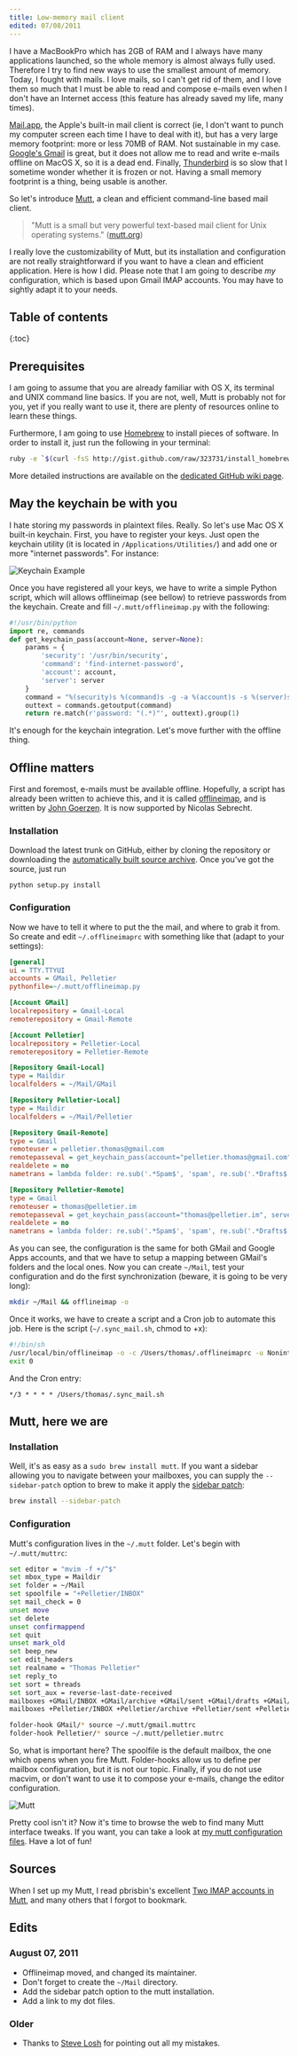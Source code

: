 ```yaml
--- 
title: Low-memory mail client
edited: 07/08/2011
---
```


I have a MacBookPro which has 2GB of RAM and I always have many applications
launched, so the whole memory is almost always fully used. Therefore I try to
find new ways to use the smallest amount of memory. Today, I fought with
mails. I love mails, so I can't get rid of them, and I love them so much that
I must be able to read and compose e-mails even when I don't have an Internet
access (this feature has already saved my life, many times).

[Mail.app](http://goo.gl/wp9A5), the Apple's built-in mail client is correct
(ie, I don't want to punch my computer screen each time I have to deal with
it), but has a very large memory footprint: more or less 70MB of RAM. Not
sustainable in my case.
[Google's Gmail](http://gmail.com/) is great, but it does not allow me to read
and write e-mails offline on MacOS X, so it is a dead end.
Finally, [Thunderbird](http://www.mozillamessaging.com/en-US/) is so slow that
I sometime wonder whether it is frozen or not. Having a small memory footprint
is a thing, being usable is another.

So let's introduce [Mutt](http://www.mutt.org), a clean and efficient
command-line based mail client.

> "Mutt is a small but very powerful text-based mail client for Unix
>  operating systems."
> ([mutt.org](http://www.mutt.org/))

I really love the customizability of Mutt, but its installation and
configuration are not really straightforward if you want to have a clean and
efficient application. Here is how I did. Please note that I am going to
describe *my* configuration, which is based upon Gmail IMAP accounts.  You may
have to sightly adapt it to your needs.

## Table of contents

{:toc}

## Prerequisites

I am going to assume that you are already familiar with OS X, its terminal and
UNIX command line basics. If you are not, well, Mutt is probably not for you,
yet if you really want to use it, there are plenty of resources online to learn
these things.

Furthermore, I am going to use [Homebrew](http://mxcl.github.com/homebrew/) to
install pieces of software. In order to install it, just run the following in
your terminal:

~~~ bash
ruby -e `$(curl -fsS http://gist.github.com/raw/323731/install_homebrew.rb)`
~~~

More detailed instructions are available on the [dedicated GitHub wiki
page](http://github.com/mxcl/homebrew/wiki/installation).


## May the keychain be with you

I hate storing my passwords in plaintext files. Really. So let's use Mac OS
X built-in keychain. First, you have to register your keys. Just open the
keychain utility (it is located in `/Applications/Utilities/`) and add one or
more "internet passwords". For instance:

![Keychain Example](/assets/images/posts/keychain.png)

Once you have registered all your keys, we have to write a simple Python
script, which will allows offlineimap (see bellow) to retrieve passwords from
the keychain. Create and fill `~/.mutt/offlineimap.py` with the following:

~~~ python
#!/usr/bin/python
import re, commands
def get_keychain_pass(account=None, server=None):
    params = {
        'security': '/usr/bin/security',
        'command': 'find-internet-password',
        'account': account,
        'server': server
    }
    command = "%(security)s %(command)s -g -a %(account)s -s %(server)s" % params
    outtext = commands.getoutput(command)
    return re.match(r'password: "(.*)"', outtext).group(1)
~~~

It's enough for the keychain integration. Let's move further with the offline
thing.

## Offline matters

First and foremost, e-mails must be available offline. Hopefully, a script has
already been written to achieve this, and it is called
[offlineimap](http://github.com/nicolas33/offlineimap), and is written by [John
Goerzen](http://changelog.complete.org/). It is now supported by Nicolas
Sebrecht.

### Installation

Download the latest trunk on GitHub, either by cloning the repository or
downloading the [automatically built source
archive](http://github.com/nicolas33/offlineimap/tarball/master). Once you've
got the source, just run

`python setup.py install`

### Configuration

Now we have to tell it where to put the the mail, and where to grab it from. So
create and edit `~/.offlineimaprc` with something like that (adapt to your
settings):

~~~ ini
[general]
ui = TTY.TTYUI
accounts = GMail, Pelletier
pythonfile=~/.mutt/offlineimap.py

[Account GMail]
localrepository = Gmail-Local
remoterepository = Gmail-Remote

[Account Pelletier]
localrepository = Pelletier-Local
remoterepository = Pelletier-Remote

[Repository Gmail-Local]
type = Maildir
localfolders = ~/Mail/GMail

[Repository Pelletier-Local]
type = Maildir
localfolders = ~/Mail/Pelletier

[Repository Gmail-Remote]
type = Gmail
remoteuser = pelletier.thomas@gmail.com
remotepasseval = get_keychain_pass(account="pelletier.thomas@gmail.com", server="imap.gmail.com")
realdelete = no
nametrans = lambda folder: re.sub('.*Spam$', 'spam', re.sub('.*Drafts$', 'drafts', re.sub('.*Sent Mail$', 'sent', re.sub('.*Starred$', 'flagged', re.sub('.*Trash$', 'trash', re.sub('.*All Mail$', 'archive', folder))))))

[Repository Pelletier-Remote]
type = Gmail
remoteuser = thomas@pelletier.im
remotepasseval = get_keychain_pass(account="thomas@pelletier.im", server="imap.gmail.com")
realdelete = no
nametrans = lambda folder: re.sub('.*Spam$', 'spam', re.sub('.*Drafts$', 'drafts', re.sub('.*Sent Mail$', 'sent', re.sub('.*Starred$', 'flagged', re.sub('.*Trash$', 'trash', re.sub('.*All Mail$', 'archive', folder))))))
~~~

As you can see, the configuration is the same for both GMail and Google Apps
accounts, and that we have to setup a mapping between GMail's folders and the
local ones. Now you can create `~/Mail`, test your configuration and do the
first synchronization (beware, it is going to be very long):

~~~ bash
mkdir ~/Mail && offlineimap -o
~~~

Once it works, we have to create a script and a Cron job to automate this job.
Here is the script (`~/.sync_mail.sh`, chmod to +x):

~~~ bash
#!/bin/sh
/usr/local/bin/offlineimap -o -c /Users/thomas/.offlineimaprc -u Noninteractive.Quiet
exit 0
~~~

And the Cron entry:

`*/3 * * * * /Users/thomas/.sync_mail.sh`

## Mutt, here we are

### Installation

Well, it's as easy as a `sudo brew install mutt`. If you want a sidebar
allowing you to navigate between your mailboxes, you can supply the
`--sidebar-patch` option to brew to make it apply the
[sidebar patch](https://raw.github.com/nedos/mutt-sidebar-patch/master/mutt-sidebar.patch):

~~~ bash
brew install --sidebar-patch
~~~

### Configuration

Mutt's configuration lives in the `~/.mutt` folder. Let's begin with
`~/.mutt/muttrc`:


~~~ bash
set editor = "mvim -f +/^$"
set mbox_type = Maildir
set folder = ~/Mail
set spoolfile = "+Pelletier/INBOX"
set mail_check = 0
unset move
set delete
unset confirmappend
set quit
unset mark_old
set beep_new
set edit_headers
set realname = "Thomas Pelletier"
set reply_to
set sort = threads
set sort_aux = reverse-last-date-received
mailboxes +GMail/INBOX +GMail/archive +GMail/sent +GMail/drafts +GMail/spam +GMail/trash
mailboxes +Pelletier/INBOX +Pelletier/archive +Pelletier/sent +Pelletier/drafts +Pelletier/spam +Pelletier/trash

folder-hook GMail/* source ~/.mutt/gmail.muttrc
folder-hook Pelletier/* source ~/.mutt/pelletier.mutrc
~~~

So, what is important here? The spoolfile is the default mailbox, the one which
opens when you fire Mutt. Folder-hooks allow us to define per mailbox
configuration, but it is not our topic. Finally, if you do not use macvim, or
don't want to use it to compose your e-mails, change the editor configuration.

![Mutt](/assets/images/posts/mutt.png)

Pretty cool isn't it? Now it's time to browse the web to find many Mutt
interface tweaks. If you want, you can take a look at
[my mutt configuration files](https://bitbucket.org/pelletier/dotfiles/src/tip/mutt/).
Have a lot of fun!

## Sources

When I set up my Mutt, I read pbrisbin's excellent [Two IMAP accounts in
Mutt](http://pbrisbin.com/posts/two_accounts_in_mutt/), and many others that
I forgot to bookmark.

## Edits

### August 07, 2011

* Offlineimap moved, and changed its maintainer.
* Don't forget to create the `~/Mail` directory.
* Add the sidebar patch option to the mutt installation.
* Add a link to my dot files.

### Older

* Thanks to [Steve Losh](http://twitter.com/stevelosh/) for pointing out all my
mistakes.
